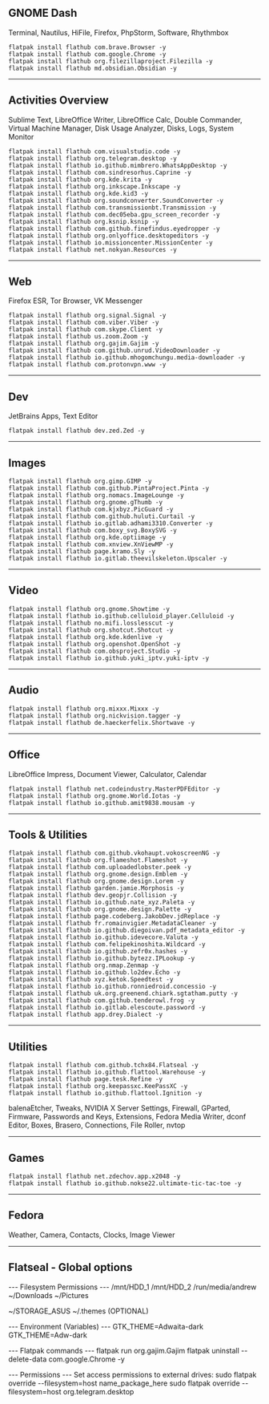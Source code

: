 ## GNOME Dash
Terminal, Nautilus, HiFile, Firefox, PhpStorm, Software, Rhythmbox
```
flatpak install flathub com.brave.Browser -y
flatpak install flathub com.google.Chrome -y
flatpak install flathub org.filezillaproject.Filezilla -y
flatpak install flathub md.obsidian.Obsidian -y
```

___
## Activities Overview
Sublime Text, LibreOffice Writer, LibreOffice Calc, Double Commander, Virtual Machine Manager, Disk Usage Analyzer, Disks, Logs, System Monitor
```
flatpak install flathub com.visualstudio.code -y
flatpak install flathub org.telegram.desktop -y
flatpak install flathub io.github.mimbrero.WhatsAppDesktop -y
flatpak install flathub com.sindresorhus.Caprine -y
flatpak install flathub org.kde.krita -y
flatpak install flathub org.inkscape.Inkscape -y
flatpak install flathub org.kde.kid3 -y
flatpak install flathub org.soundconverter.SoundConverter -y
flatpak install flathub com.transmissionbt.Transmission -y
flatpak install flathub com.dec05eba.gpu_screen_recorder -y
flatpak install flathub org.ksnip.ksnip -y
flatpak install flathub com.github.finefindus.eyedropper -y
flatpak install flathub org.onlyoffice.desktopeditors -y
flatpak install flathub io.missioncenter.MissionCenter -y
flatpak install flathub net.nokyan.Resources -y
```

___
## Web
Firefox ESR, Tor Browser, VK Messenger
```
flatpak install flathub org.signal.Signal -y
flatpak install flathub com.viber.Viber -y
flatpak install flathub com.skype.Client -y
flatpak install flathub us.zoom.Zoom -y
flatpak install flathub org.gajim.Gajim -y
flatpak install flathub com.github.unrud.VideoDownloader -y
flatpak install flathub io.github.mhogomchungu.media-downloader -y
flatpak install flathub com.protonvpn.www -y
```

___
## Dev
JetBrains Apps, Text Editor
```
flatpak install flathub dev.zed.Zed -y
```

___
## Images
```
flatpak install flathub org.gimp.GIMP -y
flatpak install flathub com.github.PintaProject.Pinta -y
flatpak install flathub org.nomacs.ImageLounge -y
flatpak install flathub org.gnome.gThumb -y
flatpak install flathub com.kjxbyz.PicGuard -y
flatpak install flathub com.github.huluti.Curtail -y
flatpak install flathub io.gitlab.adhami3310.Converter -y
flatpak install flathub com.boxy_svg.BoxySVG -y
flatpak install flathub org.kde.optiimage -y
flatpak install flathub com.xnview.XnViewMP -y
flatpak install flathub page.kramo.Sly -y
flatpak install flathub io.gitlab.theevilskeleton.Upscaler -y
```

___
## Video
```
flatpak install flathub org.gnome.Showtime -y
flatpak install flathub io.github.celluloid_player.Celluloid -y
flatpak install flathub no.mifi.losslesscut -y
flatpak install flathub org.shotcut.Shotcut -y
flatpak install flathub org.kde.kdenlive -y
flatpak install flathub org.openshot.OpenShot -y
flatpak install flathub com.obsproject.Studio -y
flatpak install flathub io.github.yuki_iptv.yuki-iptv -y
```

___
## Audio
```
flatpak install flathub org.mixxx.Mixxx -y
flatpak install flathub org.nickvision.tagger -y
flatpak install flathub de.haeckerfelix.Shortwave -y
```

___
## Office
LibreOffice Impress, Document Viewer, Calculator, Calendar
```
flatpak install flathub net.codeindustry.MasterPDFEditor -y
flatpak install flathub org.gnome.World.Iotas -y
flatpak install flathub io.github.amit9838.mousam -y
```

___
## Tools & Utilities
```
flatpak install flathub com.github.vkohaupt.vokoscreenNG -y
flatpak install flathub org.flameshot.Flameshot -y
flatpak install flathub com.uploadedlobster.peek -y
flatpak install flathub org.gnome.design.Emblem -y
flatpak install flathub org.gnome.design.Lorem -y
flatpak install flathub garden.jamie.Morphosis -y
flatpak install flathub dev.geopjr.Collision -y
flatpak install flathub io.github.nate_xyz.Paleta -y
flatpak install flathub org.gnome.design.Palette -y
flatpak install flathub page.codeberg.JakobDev.jdReplace -y
flatpak install flathub fr.romainvigier.MetadataCleaner -y
flatpak install flathub io.github.diegoivan.pdf_metadata_editor -y
flatpak install flathub io.github.idevecore.Valuta -y
flatpak install flathub com.felipekinoshita.Wildcard -y
flatpak install flathub io.github.zefr0x.hashes -y
flatpak install flathub io.github.bytezz.IPLookup -y
flatpak install flathub org.nmap.Zenmap -y
flatpak install flathub io.github.lo2dev.Echo -y
flatpak install flathub xyz.ketok.Speedtest -y
flatpak install flathub io.github.ronniedroid.concessio -y
flatpak install flathub uk.org.greenend.chiark.sgtatham.putty -y
flatpak install flathub com.github.tenderowl.frog -y
flatpak install flathub io.gitlab.elescoute.password -y
flatpak install flathub app.drey.Dialect -y
```

___
## Utilities
```
flatpak install flathub com.github.tchx84.Flatseal -y
flatpak install flathub io.github.flattool.Warehouse -y
flatpak install flathub page.tesk.Refine -y
flatpak install flathub org.keepassxc.KeePassXC -y
flatpak install flathub io.github.flattool.Ignition -y
```
balenaEtcher, Tweaks, NVIDIA X Server Settings, Firewall, GParted, Firmware, Passwords and Keys, Extensions, Fedora Media Writer, dconf Editor, Boxes, Brasero, Connections, File Roller, nvtop

___
## Games
```
flatpak install flathub net.zdechov.app.x2048 -y
flatpak install flathub io.github.nokse22.ultimate-tic-tac-toe -y
```

___

## Fedora
Weather, Camera, Contacts, Clocks, Image Viewer

___
## Flatseal - Global options

--- Filesystem Permissions ---
/mnt/HDD_1
/mnt/HDD_2
/run/media/andrew
~/Downloads
~/Pictures

~/STORAGE_ASUS
~/.themes (OPTIONAL)

--- Environment (Variables) ---
GTK_THEME=Adwaita-dark
GTK_THEME=Adw-dark

--- Flatpak commands ---
flatpak run org.gajim.Gajim
flatpak uninstall --delete-data com.google.Chrome -y

--- Permissions ---
Set access permissions to external drives:
sudo flatpak override --filesystem=host name_package_here
sudo flatpak override --filesystem=host org.telegram.desktop